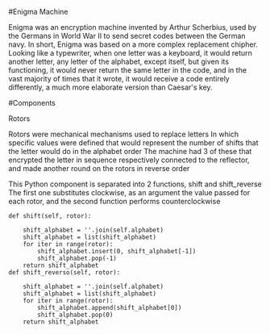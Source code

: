 #Enigma Machine

Enigma was an encryption machine invented by Arthur Scherbius, used by the Germans in World War II to send secret codes between the German navy. In short, Enigma was based on a more complex replacement chipher. Looking like a typewriter, when one letter was a keyboard, it would return another letter, any letter of the alphabet, except itself, but given its functioning, it would never return the same letter in the code, and in the vast majority of times that it wrote, it would receive a code entirely differently, a much more elaborate version than Caesar's key.

#Components

Rotors

Rotors were mechanical mechanisms used to replace letters
In which specific values were defined that would represent the number of shifts that the letter would do in the alphabet order
The machine had 3 of these that encrypted the letter in sequence respectively connected to the reflector, and made another round on the rotors in reverse order

This Python component is separated into 2 functions, shift and shift_reverse
The first one substitutes clockwise, as an argument the value passed for each rotor, and the second function performs counterclockwise

    def shift(self, rotor):
       
        shift_alphabet = ''.join(self.alphabet)
        shift_alphabet = list(shift_alphabet)
        for iter in range(rotor):
            shift_alphabet.insert(0, shift_alphabet[-1])
            shift_alphabet.pop(-1)
        return shift_alphabet
    def shift_reverso(self, rotor):
        
        shift_alphabet = ''.join(self.alphabet)
        shift_alphabet = list(shift_alphabet)
        for iter in range(rotor):
            shift_alphabet.append(shift_alphabet[0])
            shift_alphabet.pop(0)
        return shift_alphabet

